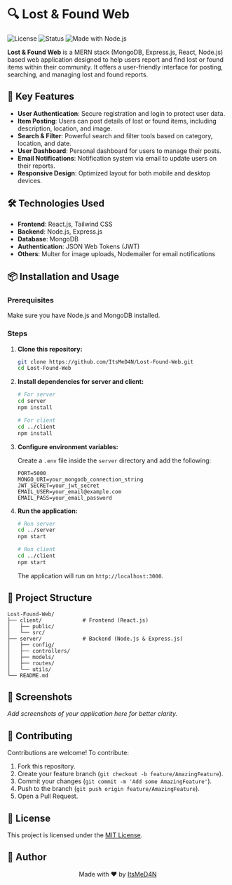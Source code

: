 # 🔍 Lost & Found Web

![License](https://img.shields.io/badge/license-MIT-blue.svg)
![Status](https://img.shields.io/badge/status-active-brightgreen)
![Made with Node.js](https://img.shields.io/badge/Made%20with-Node.js-339933?logo=node.js&logoColor=white)

**Lost & Found Web** is a MERN stack (MongoDB, Express.js, React, Node.js) based web application designed to help users report and find lost or found items within their community. It offers a user-friendly interface for posting, searching, and managing lost and found reports.

## 🚀 Key Features

- **User Authentication**: Secure registration and login to protect user data.
- **Item Posting**: Users can post details of lost or found items, including description, location, and image.
- **Search & Filter**: Powerful search and filter tools based on category, location, and date.
- **User Dashboard**: Personal dashboard for users to manage their posts.
- **Email Notifications**: Notification system via email to update users on their reports.
- **Responsive Design**: Optimized layout for both mobile and desktop devices.

## 🛠️ Technologies Used

- **Frontend**: React.js, Tailwind CSS
- **Backend**: Node.js, Express.js
- **Database**: MongoDB
- **Authentication**: JSON Web Tokens (JWT)
- **Others**: Multer for image uploads, Nodemailer for email notifications

## 📦 Installation and Usage

### Prerequisites

Make sure you have Node.js and MongoDB installed.

### Steps

1. **Clone this repository:**

   ```bash
   git clone https://github.com/ItsMeD4N/Lost-Found-Web.git
   cd Lost-Found-Web
   ```

2. **Install dependencies for server and client:**

   ```bash
   # For server
   cd server
   npm install

   # For client
   cd ../client
   npm install
   ```

3. **Configure environment variables:**

   Create a `.env` file inside the `server` directory and add the following:

   ```env
   PORT=5000
   MONGO_URI=your_mongodb_connection_string
   JWT_SECRET=your_jwt_secret
   EMAIL_USER=your_email@example.com
   EMAIL_PASS=your_email_password
   ```

4. **Run the application:**

   ```bash
   # Run server
   cd ../server
   npm start

   # Run client
   cd ../client
   npm start
   ```

   The application will run on `http://localhost:3000`.

## 📁 Project Structure

```
Lost-Found-Web/
├── client/             # Frontend (React.js)
│   ├── public/
│   └── src/
├── server/             # Backend (Node.js & Express.js)
│   ├── config/
│   ├── controllers/
│   ├── models/
│   ├── routes/
│   └── utils/
└── README.md
```

## 📸 Screenshots

*Add screenshots of your application here for better clarity.*

## 🤝 Contributing

Contributions are welcome! To contribute:

1. Fork this repository.
2. Create your feature branch (`git checkout -b feature/AmazingFeature`).
3. Commit your changes (`git commit -m 'Add some AmazingFeature'`).
4. Push to the branch (`git push origin feature/AmazingFeature`).
5. Open a Pull Request.

## 📄 License

This project is licensed under the [MIT License](LICENSE).

## 👑 Author

<p align="center">
  Made with ❤️ by <a href="https://github.com/ItsMeD4N">ItsMeD4N</a>
</p>
